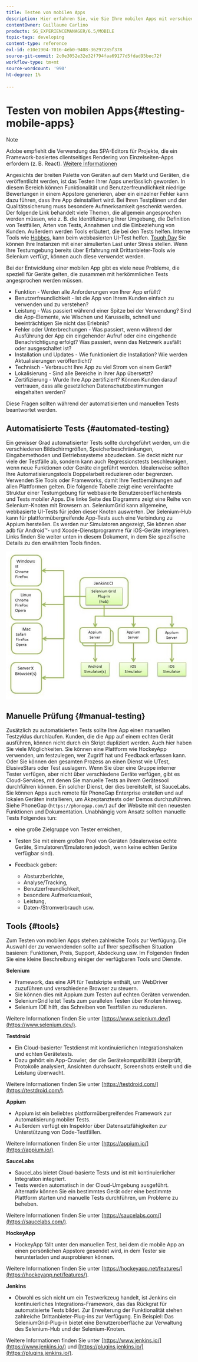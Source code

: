 ```yaml
---
title: Testen von mobilen Apps
description: Hier erfahren Sie, wie Sie Ihre mobilen Apps mit verschiedenen Tools automatisieren oder manuell testen können.
contentOwner: Guillaume Carlino
products: SG_EXPERIENCEMANAGER/6.5/MOBILE
topic-tags: developing
content-type: reference
exl-id: e10e1904-7016-4eb0-9408-36297285f378
source-git-commit: 2c0e3052e32e32f794faa69177d5fdad95bec72f
workflow-type: tm+mt
source-wordcount: '990'
ht-degree: 1%

---
```


# Testen von mobilen Apps{#testing-mobile-apps}

>[!NOTE]
>
>Adobe empfiehlt die Verwendung des SPA-Editors für Projekte, die ein Framework-basiertes clientseitiges Rendering von Einzelseiten-Apps erfordern (z. B. React). [Weitere Informationen](/help/sites-developing/spa-overview.md)

Angesichts der breiten Palette von Geräten auf dem Markt und Geräten, die veröffentlicht werden, ist das Testen Ihrer Apps unerlässlich geworden. In diesem Bereich können Funktionalität und Benutzerfreundlichkeit niedrige Bewertungen in einem Appstore generieren, aber ein einzelner Fehler kann dazu führen, dass Ihre App deinstalliert wird. Bei Ihren Testplänen und der Qualitätssicherung muss besondere Aufmerksamkeit geschenkt werden. Der folgende Link behandelt viele Themen, die allgemein angesprochen werden müssen, wie z. B. die Identifizierung Ihrer Umgebung, die Definition von Testfällen, Arten von Tests, Annahmen und die Einbeziehung von Kunden. Außerdem werden Tools erläutert, die bei den Tests helfen. Interne Tools wie [Hobbes](/help/sites-developing/hobbes.md), kann beim webbasierten UI-Test helfen. [Tough Day](/help/sites-developing/tough-day.md) Sie können Ihre Instanzen mit einer simulierten Last unter Stress stellen. Wenn Ihre Testumgebung bereits über Erfahrung mit Drittanbieter-Tools wie Selenium verfügt, können auch diese verwendet werden.

Bei der Entwicklung einer mobilen App gibt es viele neue Probleme, die speziell für Geräte gelten, die zusammen mit herkömmlichen Tests angesprochen werden müssen.

* Funktion - Werden alle Anforderungen von Ihrer App erfüllt?
* Benutzerfreundlichkeit - Ist die App von Ihrem Kunden einfach zu verwenden und zu verstehen?
* Leistung - Was passiert während einer Spitze bei der Verwendung? Sind die App-Elemente, wie Wischen und Karussells, schnell und beeinträchtigen Sie nicht das Erlebnis?
* Fehler oder Unterbrechungen - Was passiert, wenn während der Ausführung der App ein eingehender Aufruf oder eine eingehende Benachrichtigung erfolgt? Was passiert, wenn das Netzwerk ausfällt oder ausgeschaltet ist?
* Installation und Updates - Wie funktioniert die Installation? Wie werden Aktualisierungen veröffentlicht?
* Technisch - Verbraucht Ihre App zu viel Strom von einem Gerät?
* Lokalisierung - Sind alle Bereiche in Ihrer App übersetzt?
* Zertifizierung - Wurde Ihre App zertifiziert? Können Kunden darauf vertrauen, dass alle gesetzlichen Datenschutzbestimmungen eingehalten werden?

Diese Fragen sollten während der automatisierten und manuellen Tests beantwortet werden.

## Automatisierte Tests {#automated-testing}

Ein gewisser Grad automatisierter Tests sollte durchgeführt werden, um die verschiedenen Bildschirmgrößen, Speicherbeschränkungen, Eingabemethoden und Betriebssysteme abzudecken. Sie deckt nicht nur viele der Testfälle ab, sondern kann auch Regressionstests beschleunigen, wenn neue Funktionen oder Geräte eingeführt werden. Idealerweise sollten Ihre Automatisierungstools Doppelarbeit reduzieren oder begrenzen. Verwenden Sie Tools oder Frameworks, damit Ihre Testbemühungen auf allen Plattformen gelten. Die folgende Tabelle zeigt eine vereinfachte Struktur einer Testumgebung für webbasierte Benutzeroberflächentests und Tests mobiler Apps. Die linke Seite des Diagramms zeigt eine Reihe von Selenium-Knoten mit Browsern an. SeleniumGrid kann allgemeine, webbasierte UI-Tests für jeden dieser Knoten auswerten. Der Selenium-Hub kann für plattformübergreifende App-Tests auch eine Verbindung zu Appium herstellen. Es werden nur Simulatoren angezeigt, Sie können aber adb für Android™- und Xcode-Dienstprogramme für iOS-Geräte integrieren. Links finden Sie weiter unten in diesem Dokument, in dem Sie spezifische Details zu den erwähnten Tools finden.

![chlimage_1](assets/chlimage_1.jpeg)

## Manuelle Prüfung {#manual-testing}

Zusätzlich zu automatisierten Tests sollte Ihre App einen manuellen Testzyklus durchlaufen. Kunden, die die App auf einem echten Gerät ausführen, können nicht durch ein Skript dupliziert werden. Auch hier haben Sie viele Möglichkeiten. Sie können eine Plattform wie HockeyApp verwenden, um festzulegen, wer Zugriff hat und Feedback erfassen kann. Oder Sie können den gesamten Prozess an einen Dienst wie UTest, ElusiveStars oder Test auslagern. Wenn Sie über eine Gruppe interner Tester verfügen, aber nicht über verschiedene Geräte verfügen, gibt es Cloud-Services, mit denen Sie manuelle Tests an ihrem Gerätesool durchführen können. Ein solcher Dienst, der dies bereitstellt, ist SauceLabs. Sie können Apps auch remote für PhoneGap Enterprise erstellen und auf lokalen Geräten installieren, um Akzeptanztests oder Demos durchzuführen. Siehe PhoneGap (`https://phonegap.com/`) auf der Website mit den neuesten Funktionen und Dokumentation. Unabhängig vom Ansatz sollten manuelle Tests Folgendes tun:

* eine große Zielgruppe von Tester erreichen,
* Testen Sie mit einem großen Pool von Geräten (idealerweise echte Geräte, Simulatoren/Emulatoren jedoch, wenn keine echten Geräte verfügbar sind).
* Feedback geben:

   * Absturzberichte,
   * Analyse/Tracking,
   * Benutzerfreundlichkeit,
   * besondere Aufmerksamkeit,
   * Leistung,
   * Daten-/Stromverbrauch usw.

## Tools {#tools}

Zum Testen von mobilen Apps stehen zahlreiche Tools zur Verfügung. Die Auswahl der zu verwendenden sollte auf Ihrer spezifischen Situation basieren: Funktionen, Preis, Support, Abdeckung usw. Im Folgenden finden Sie eine kleine Beschreibung einiger der verfügbaren Tools und Dienste.

**Selenium**

* Framework, das eine API für Testskripte enthält, um WebDriver zuzuführen und verschiedene Browser zu steuern.
* Sie können dies mit Appium zum Testen auf echten Geräten verwenden.
* SeleniumGrid leitet Tests zum parallelen Testen über Knoten hinweg.
* Selenium IDE hilft, das Schreiben von Testfällen zu reduzieren.

Weitere Informationen finden Sie unter [https://www.selenium.dev/](https://www.selenium.dev/).

**Testdroid**

* Ein Cloud-basierter Testdienst mit kontinuierlichen Integrationshaken und echten Gerätetests.
* Dazu gehört ein App-Crawler, der die Gerätekompatibilität überprüft, Protokolle analysiert, Ansichten durchsucht, Screenshots erstellt und die Leistung überwacht.

Weitere Informationen finden Sie unter [https://testdroid.com/](https://testdroid.com/).

**Appium**

* Appium ist ein beliebtes plattformübergreifendes Framework zur Automatisierung mobiler Tests.
* Außerdem verfügt ein Inspektor über Datensatzfähigkeiten zur Unterstützung von Code-Testfällen.

Weitere Informationen finden Sie unter [https://appium.io/](https://appium.io/).

**SauceLabs**

* SauceLabs bietet Cloud-basierte Tests und ist mit kontinuierlicher Integration integriert.
* Tests werden automatisch in der Cloud-Umgebung ausgeführt. Alternativ können Sie ein bestimmtes Gerät oder eine bestimmte Plattform starten und manuelle Tests durchführen, um Probleme zu beheben.

Weitere Informationen finden Sie unter [https://saucelabs.com/](https://saucelabs.com/).

<!-- **AppTestNow**

* An outsourcing service that tests your mobile apps.
* Included is a large pool of devices and offers a wide range of types of testing: performance, quality, functional, certification, localization, data consumption, and so on.

For more information, see [https://apptestnow.com/](https://apptestnow.com/). -->

**HockeyApp**

* HockeyApp fällt unter den manuellen Test, bei dem die mobile App an einen persönlichen Appstore gesendet wird, in dem Tester sie herunterladen und ausprobieren können.

Weitere Informationen finden Sie unter [https://hockeyapp.net/features/](https://hockeyapp.net/features/).

**Jenkins**

* Obwohl es sich nicht um ein Testwerkzeug handelt, ist Jenkins ein kontinuierliches Integrations-Framework, das das Rückgrat für automatisierte Tests bildet. Zur Erweiterung der Funktionalität stehen zahlreiche Drittanbieter-Plug-ins zur Verfügung. Ein Beispiel: Das SeleniumGrid-Plug-in bietet eine Benutzeroberfläche zur Verwaltung des Selenium-Hub und der Selenium-Knoten.

Weitere Informationen finden Sie unter [https://www.jenkins.io/](https://www.jenkins.io/) und [https://plugins.jenkins.io/](https://plugins.jenkins.io/).
